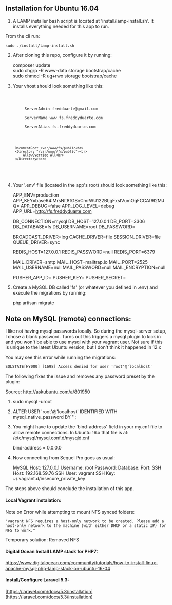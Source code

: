 ## Installation for Ubuntu 16.04

1. A LAMP installer bash script is located at 'install/lamp-install.sh'. It installs everything needed for this app to run.

From the cli run:


    sudo ./install/lamp-install.sh

2. After cloning this repo, configure it by running:


    composer update<br>
    sudo chgrp -R www-data storage bootstrap/cache<br>
    sudo chmod -R ug+rwx storage bootstrap/cache

3. Your vhost should look something like this:

    <code>
    <VirtualHost *:80><br>
        ServerAdmin fredduarte@gmail.com<br>
        ServerName www.fs.freddyduarte.com<br>
        ServerAlias fs.freddyduarte.com<br><br>

        DocumentRoot /var/www/fs/public<br>
        <Directory "/var/www//fs/public"><br>
            AllowOverride All<br>
        </Directory><br>
    </VirtualHost>
    </code>

4. Your '.env' file (located in the app's root) should look something like this:


    APP_ENV=production
    APP_KEY=base64:MrsNlt8fGSnCmrWU122BtjgFxsIVumOqFCCAf9I2MJQ=
    APP_DEBUG=false
    APP_LOG_LEVEL=debug
    APP_URL=http://fs.freddyduarte.com

    DB_CONNECTION=mysql
    DB_HOST=127.0.0.1
    DB_PORT=3306
    DB_DATABASE=fs
    DB_USERNAME=root
    DB_PASSWORD=

    BROADCAST_DRIVER=log
    CACHE_DRIVER=file
    SESSION_DRIVER=file
    QUEUE_DRIVER=sync

    REDIS_HOST=127.0.0.1
    REDIS_PASSWORD=null
    REDIS_PORT=6379

    MAIL_DRIVER=smtp
    MAIL_HOST=mailtrap.io
    MAIL_PORT=2525
    MAIL_USERNAME=null
    MAIL_PASSWORD=null
    MAIL_ENCRYPTION=null

    PUSHER_APP_ID=
    PUSHER_KEY=
    PUSHER_SECRET=

5. Create a MySQL DB called 'fs' (or whatever you defined in .env) and execute the migrations by running:


    php artisan migrate


## Note on MySQL (remote) connections:
I like not having mysql passwords locally. So during the mysql-server setup, I chose a blank password. Turns out this triggers a mysql plugin to kick in and you won't be able to use mysql with your vagrant user. Not sure if this is unique to the latest Ubuntu version, but I don't think it happened in 12.x

You may see this error while running the migrations:


    SQLSTATE[HY000] [1698] Access denied for user 'root'@'localhost'


The following fixes the issue and removes any password preset by the plugin:

Source: http://askubuntu.com/a/801950

1. sudo mysql -uroot

2. ALTER USER 'root'@'localhost' IDENTIFIED WITH mysql_native_password BY '';

3. You might have to update the 'bind-address' field in your my.cnf file to allow remote connections. In Ubuntu 16.x that file is at: /etc/mysql/mysql.conf.d/mysqld.cnf

    bind-address        = 0.0.0.0

4. Now connecting from Sequel Pro goes as usual:


    MySQL Host: 127.0.0.1
    Username: root
    Password:
    Database:
    Port:
    SSH Host: 192.168.59.76
    SSH User: vagrant
    SSH Key: ~/.vagrant.d/insecure_private_key


The steps above should conclude the installation of this app.

#### Local Vagrant instalation:

Note on Error while attempting to mount NFS synced folders:

    "vagrant NFS requires a host-only network to be created. Please add a host-only network to the machine (with either DHCP or a static IP) for NFS to work."

Temporary solution: Removed NFS

#### Digital Ocean Install LAMP stack for PHP7:

https://www.digitalocean.com/community/tutorials/how-to-install-linux-apache-mysql-php-lamp-stack-on-ubuntu-16-04

#### Install/Configure Laravel 5.3:

[https://laravel.com/docs/5.3/installation](https://laravel.com/docs/5.3/installation)

